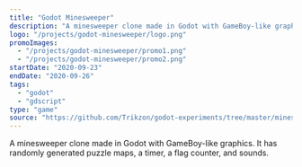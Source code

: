 ```yaml
---
title: "Godot Minesweeper"
description: "A minesweeper clone made in Godot with GameBoy-like graphics."
logo: "/projects/godot-minesweeper/logo.png"
promoImages:
  - "/projects/godot-minesweeper/promo1.png"
  - "/projects/godot-minesweeper/promo2.png"
startDate: "2020-09-23"
endDate: "2020-09-26"
tags:
  - "godot"
  - "gdscript"
type: "game"
source: "https://github.com/Trikzon/godot-experiments/tree/master/minesweeper"
---
```


A minesweeper clone made in Godot with GameBoy-like graphics. It has randomly generated puzzle maps, a timer, a flag counter, and sounds.
